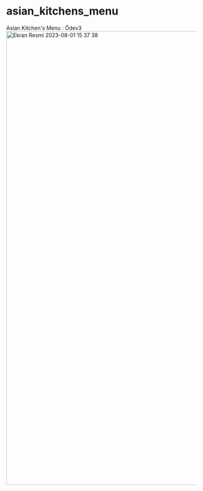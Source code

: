 # asian_kitchens_menu
Asian Kitchen's Menu : Ödev3
<img width="1198" alt="Ekran Resmi 2023-08-01 15 37 38" src="https://github.com/bedialp/asian_kitchens_menu/assets/56656000/2e349e33-caed-44c3-8a06-6b47b999160f">
